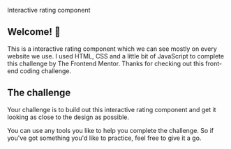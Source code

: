 Interactive rating component
## Welcome! 👋
This is a interactive rating component which we can see mostly on every website we use. I used HTML, CSS and a little bit of JavaScript to complete this challenge by The Frontend Mentor.
Thanks for checking out this front-end coding challenge.

## The challenge

Your challenge is to build out this interactive rating component and get it looking as close to the design as possible.

You can use any tools you like to help you complete the challenge. So if you've got something you'd like to practice, feel free to give it a go.




